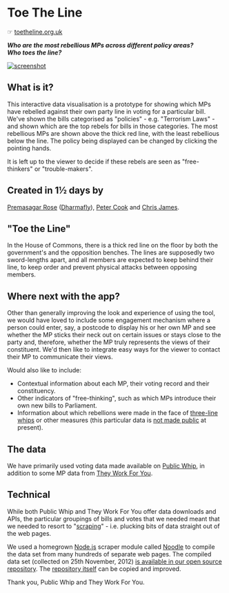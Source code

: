 # Toe The Line

☞ [toetheline.org.uk](http://toetheline.org.uk)

***Who are the most rebellious MPs across different policy areas?***  
***Who toes the line?***

[![screenshot](https://raw.github.com/dharmafly/toetheline/gh-pages/img/screenshot-1080x640.png)]((http://toetheline.org.uk))


## What is it?

This interactive data visualisation is a prototype for showing which MPs have rebelled against their own party line in voting for a particular bill. We've shown the bills categorised as "policies" - e.g. "Terrorism Laws" - and shown which are the top rebels for bills in those categories. The most rebellious MPs are shown above the thick red line, with the least rebellious below the line. The policy being displayed can be changed by clicking the pointing hands.

It is left up to the viewer to decide if these rebels are seen as "free-thinkers" or "trouble-makers".


## Created in 1½ days by

[Premasagar Rose](http://premasagar.com) ([Dharmafly](http://dharmafly.com)), [Peter Cook](http://www.prcweb.co.uk) and [Chris James](http://www.05creative.com).


## "Toe the Line"

In the House of Commons, there is a thick red line on the floor by both the government's and the opposition benches. The lines are supposedly two sword-lengths apart, and all members are expected to keep behind their line, to keep order and prevent physical attacks between opposing members.


## Where next with the app?

Other than generally improving the look and experience of using the tool, we would have loved to include some engagement mechanism where a person could enter, say, a postcode to display his or her own MP and see whether the MP sticks their neck out on certain issues or stays close to the party and, therefore, whether the MP truly represents the views of their constituent. We'd then like to integrate easy ways for the viewer to contact their MP to communicate their views.

Would also like to include:

* Contextual information about each MP, their voting record and their constituency.
* Other indicators of "free-thinking", such as which MPs introduce their own new bills to Parliament.
* Information about which rebellions were made in the face of [three-line whips][whip] or other measures (this particular data is [not made public](http://www.publicwhip.org.uk/faq.php#freevotes) at present).

[whip]: https://en.wikipedia.org/wiki/Whip_(politics)


## The data

We have primarily used voting data made available on [Public Whip](http://publicwhip.org.uk), in addition to some MP data from [They Work For You](http://theyworkforyou.com).


## Technical

While both Public Whip and They Work For You offer data downloads and APIs, the particular groupings of bills and votes that we needed meant that we needed to resort to "[scraping](https://en.wikipedia.org/wiki/Web_scraping)" - i.e. plucking bits of data straight out of the web pages.

We used a homegrown [Node.js](http://nodejs.com) scraper module called [Noodle](http://noodlejs.com) to compile the data set from many hundreds of separate web pages. The compiled data set (collected on 25th November, 2012) [is available in our open source repository](https://raw.github.com/dharmafly/toetheline/gh-pages/js/rebel-data.js). The [repository itself](https://github.com/dharmafly/toetheline) can be copied and improved.

Thank you, Public Whip and They Work For You.